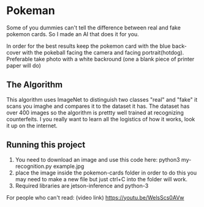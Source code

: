 # Pokeman
Some of you dummies can't tell the difference between real and fake pokemon cards. So I made an AI that does it for you. 

In order for the best results keep the pokemon card with the blue back-cover with the pokeball facing the camera and facing portrait(hotdog). Preferable take photo with a white backround (one a blank piece of printer paper will do)

## The Algorithm

This algorithm uses ImageNet to distinguish two classes "real" and "fake" it scans you imaghe and compares it to the dataset it has. The dataset has over 400 images so the algorithm is prettty well trained at recognizing counterfeits. I you really want to learn all the logistics of how it works, look it up on the internet. 

## Running this project

1. You need to download an image and use this code here:
python3 my-recognition.py example.jpg
2. place the image inside the pokemon-cards folder in order to do this you may need to make a new file but just ctrl+C into the folder will work. 
3. Required libraries are jetson-inference and python-3

For people who can't read: (video link)
https://youtu.be/WelsScs0AVw
